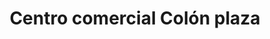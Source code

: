 ---
title: "Centro comercial Colón plaza"
url: /puerto-la-cruz/centro-comercial-colon-plaza/
shop: centro comercial
---